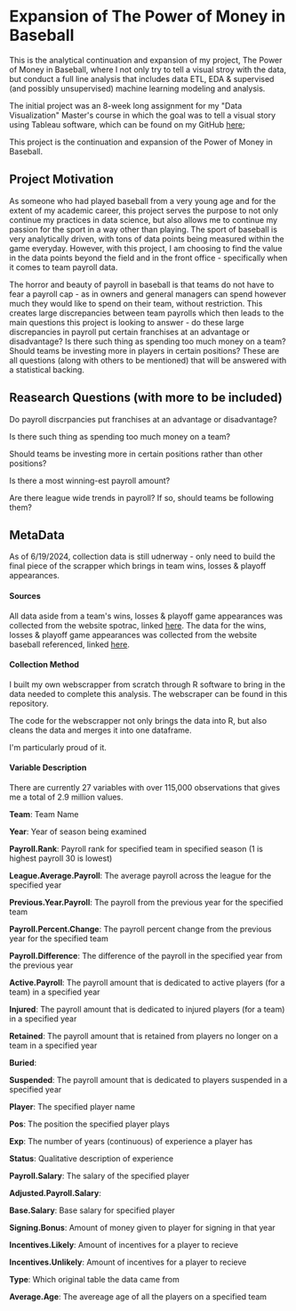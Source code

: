 # Expansion of The Power of Money in Baseball

This is the analytical continuation and expansion of my project, The Power of Money in Baseball, where I not only try to tell a visual stroy with the data, but conduct a full line analysis that includes data ETL, EDA & supervised (and possibly unsupervised) machine learning modeling and analysis. 

The initial project was an 8-week long assignment for my "Data Visualization" Master's course in which the goal was to tell a visual story using Tableau software, which can be found on my GitHub [here](https://github.com/ColetonReitan/The-Power-of-Money-in-Baseball); 

This project is the continuation and expansion of the Power of Money in Baseball. 


## Project Motivation
As someone who had played baseball from a very young age and for the extent of my academic career, this project serves the purpose to not only continue my practices in data science, but also allows me to continue my passion for the sport in a way other than playing. The sport of baseball is very analytically driven, with tons of data points being measured within the game everyday. However, with this project, I am choosing to find the value in the data points beyond the field and in the front office - specifically when it comes to team payroll data. 

The horror and beauty of payroll in baseball is that teams do not have to fear a payroll cap - as in owners and general managers can spend however much they would like to spend on their team, without restriction. This creates large discrepancies between team payrolls which then leads to the main questions this project is looking to answer - do these large discrepancies in payroll put certain franchises at an advantage or disadvantage? Is there such thing as spending too much money on a team? Should teams be investing more in players in certain positions? These are all questions (along with others to be mentioned) that will be answered with a statistical backing. 


## Reasearch Questions (with more to be included)
Do payroll discrpancies put franchises at an advantage or disadvantage?

Is there such thing as spending too much money on a team?

Should teams be investing more in certain positions rather than other positions? 

Is there a most winning-est payroll amount? 

Are there league wide trends in payroll? If so, should teams be following them? 


## MetaData

As of 6/19/2024, collection data is still udnerway - only need to build the final piece of the scrapper which brings in team wins, losses & playoff appearances.

#### Sources 
All data aside from a team's wins, losses & playoff game appearances was collected from the website spotrac, linked [here](https://www.spotrac.com/mlb).
The data for the wins, losses & playoff game appearances was collected from the website baseball referenced, linked [here](https://www.baseball-reference.com/postseason/).

#### Collection Method
I built my own webscrapper from scratch through R software to bring in the data needed to complete this analysis. The webscraper can be found in this repository. 

The code for the webscrapper not only brings the data into R, but also cleans the data and merges it into one dataframe. 

I'm particularly proud of it. 

#### Variable Description
There are currently 27 variables with over 115,000 observations that gives me a total of 2.9 million values.

**Team**: Team Name

**Year**: Year of season being examined

**Payroll.Rank**: Payroll rank for specified team in specified season (1 is highest payroll 30 is lowest)

**League.Average.Payroll**: The average payroll across the league for the specified year

**Previous.Year.Payroll**: The payroll from the previous year for the specified team

**Payroll.Percent.Change**: The payroll percent change from the previous year for the specified team

**Payroll.Difference**: The difference of the payroll in the specified year from the previous year

**Active.Payroll**: The payroll amount that is dedicated to active players (for a team) in a specified year

**Injured**: The payroll amount that is dedicated to injured players (for a team) in a specified year

**Retained**: The payroll amount that is retained from players no longer on a team in a specified year

**Buried**: 

**Suspended**: The payroll amount that is dedicated to players suspended in a specified year

**Player**: The specified player name

**Pos**: The position the specified player plays

**Exp**: The number of years (continuous) of experience a player has

**Status**: Qualitative description of experience

**Payroll.Salary**: The salary of the specified player

**Adjusted.Payroll.Salary**: 

**Base.Salary**: Base salary for specified player

**Signing.Bonus**: Amount of money given to player for signing in that year

**Incentives.Likely**: Amount of incentives for a player to recieve

**Incentives.Unlikely**: Amount of incentives for a player to recieve

**Type**: Which original table the data came from

**Average.Age**: The avereage age of all the players on a specified team















